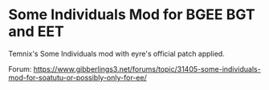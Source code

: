 # Some Individuals Mod for BGEE BGT and EET
Temnix's Some Individuals mod with eyre's official patch applied.

Forum: https://www.gibberlings3.net/forums/topic/31405-some-individuals-mod-for-soatutu-or-possibly-only-for-ee/
